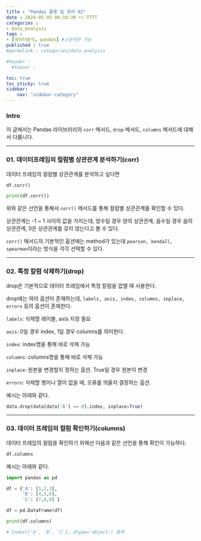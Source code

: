 ```yaml
---
title : "Pandas 활용 팁 정리 02"
date : 2024-05-03 00:18:30 +/-TTTT
categories : 
- Data_Analysis
tags : 
- [데이터분석, pandas] #소문자만 가능
published : true
#permalink : categories/data_analysis

#header :
  #teaser : 

toc: true
toc_sticky: true
sidebar:
    nav: "sidebar-category"
---
```


### Intro

이 글에서는 Pandas 라이브러리의 `corr` 메서드, `drop` 메서드, `columns` 메서드에 대해서 다룹니다.

* * *

### 01\. 데이터프레임의 컬럼별 상관관계 분석하기(corr)

데이터 프레임의 컬럼별 상관관계를 분석하고 싶다면 

```python
df.corr()

print(df.corr())
```

위와 같은 선언을 통해서 `corr()` 메서드를 통해 컬럼별 상관관계를 확인할 수 있다.

상관관계는 -1 ~ 1 사이의 값을 가지는데, 양수일 경우 양의 상관관계, 음수일 경우 음의 상관관계, 0은 상관관계를 갖지 않는다고 볼 수 있다.

`corr()` 메서드의 기본적인 옵션에는 method가 있는데 `pearson, kendall, spearman`이라는 방식을 각각 선택할 수 있다.

* * *

### 02\. 특정 칼럼 삭제하기(drop)

drop은 기본적으로 데이터 프레임에서 특정 칼럼을 없앨 때 사용한다.

drop에는 여러 옵션이 존재하는데, `labels, axis, index, columns, inplace, errors` 등의 옵션이 존재한다.

`labels`: 삭제할 레이블, axis 지정 필요

`axis`: 0일 경우 index, 1일 경우 columns를 의미한다.

`index`: index명을 통해 바로 삭제 가능

`columns`: columns명을 통해 바로 삭제 가능

`inplace`: 원본을 변경할지 정하는 옵션. True일 경우 원본이 변경

`errors`: 삭제할 행이나 열이 없을 때, 오류를 띄울지 결정하는 옵션.

예시는 아래와 같다.

```python
data.drop(data[data['A'] == 0].index, inplace=True)
```

* * *

### 03\. 데이터 프레임의 컬럼 확인하기(columns)

데이터 프레임의 컬럼을 확인하기 위해선 다음과 같은 선언을 통해 확인이 가능하다.

```python
df.columns
```

예시는 아래와 같다.

```python
import pandas as pd

df = {'A': [1,2,3],
      'B': [4,5,6],
      'C': [7,8,9] }

df = pd.DataFrame(df)

print(df.columns)

# Index(['A', 'B', 'C'], dtype='object') 출력
```
